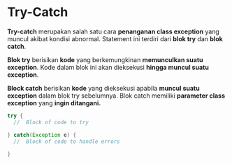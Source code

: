 # Try-Catch

<div class="grid grid-cols-2 gap-y-10 gap-x-6 mt-8">
<div class='flex-row'>

**Try-catch** merupakan salah satu cara **penanganan class exception** yang muncul akibat kondisi abnormal. Statement ini terdiri dari **blok try** dan **blok catch**.

**Blok try** berisikan **kode** yang berkemungkinan **memunculkan suatu exception**. Kode dalam blok ini akan dieksekusi **hingga muncul suatu exception**.

**Block catch** berisikan **kode** yang dieksekusi apabila **muncul suatu exception** dalam blok try sebelumnya. Blok catch memiliki **parameter class exception** yang **ingin ditangani.**

</div>
<div class='flex-row'>

```java
try {
  //  Block of code to try

} catch(Exception e) {
  //  Block of code to handle errors
  
}
```

</div>
</div>
